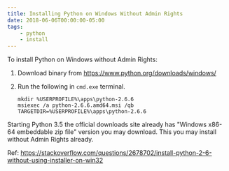 ```yaml
---
title: Installing Python on Windows Without Admin Rights
date: 2018-06-06T00:00:00-05:00
tags:
    - python
    - install
---
```


To install Python on Windows without Admin Rights:

1.  Download binary from <https://www.python.org/downloads/windows/>

2.  Run the following in `cmd.exe` terminal.

    ```
    mkdir %USERPROFILE%\apps\python-2.6.6
    msiexec /a python-2.6.6.amd64.msi /qb TARGETDIR=%USERPROFILE%\apps\python-2.6.6
    ```

Starting Python 3.5 the official downloads site already has "Windows
x86-64 embeddable zip file" version you may download. This you may
install without Admin Rights already.

Ref:
<https://stackoverflow.com/questions/2678702/install-python-2-6-without-using-installer-on-win32>
